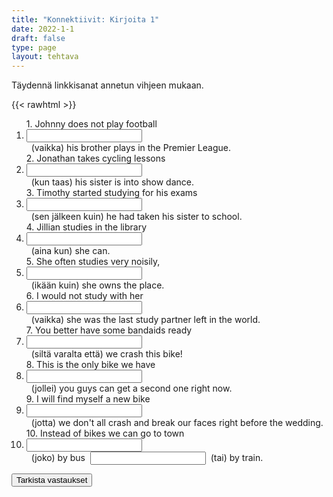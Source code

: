 ```yaml
---
title: "Konnektiivit: Kirjoita 1"
date: 2022-1-1
draft: false
type: page
layout: tehtava
---
```


Täydennä linkkisanat annetun vihjeen mukaan.

{{< rawhtml >}}
<link rel="stylesheet" type="text/css" href="/css/kirjoita1.css"/>
<div class="tehtava">
<form autocomplete="off">
  <ol>
  
<section>
1. Johnny does not play football&nbsp;<li><input id="q1" type="text"/><span></span></li>&nbsp; (vaikka) his brother plays in the Premier League.
</section>
<section>
2. Jonathan takes cycling lessons &nbsp;<li><input id="q2" type="text"/><span></span></li>&nbsp; (kun taas) his sister is into show dance.
</section>
<section>
3. Timothy started studying for his exams&nbsp;<li><input id="q3" type="text"/><span></span></li>&nbsp; (sen jälkeen kuin) he had taken his sister to school.
</section>
<section>
4. Jillian studies in the library&nbsp;<li><input id="q4" type="text"/><span></span></li>&nbsp; (aina kun) she can.
</section>
<section>
5. She often studies very noisily,&nbsp;<li><input id="q5" type="text"/><span></span></li>&nbsp; (ikään kuin) she owns the place.
</section>
<section>
6. I would not study with her &nbsp;<li><input id="q6" type="text"/><span></span></li>&nbsp; (vaikka) she was the last study partner left in the world.
</section>
<section>
7. You better have some bandaids ready&nbsp;<li><input id="q7" type="text"/><span></span></li>&nbsp; (siltä varalta että) we crash this bike!
</section>
<section>
8. This is the only bike we have&nbsp;<li><input id="q8" type="text"/><span></span></li>&nbsp; (jollei) you guys can get a second one right now.
</section>
<section>
9. I will find myself a new bike &nbsp;<li><input id="q9" type="text"/><span></span></li>&nbsp; (jotta) we don't all crash and break our faces right before the wedding.
</section>
<section>
10. Instead of bikes we can go to town &nbsp;<li><input id="q10" type="text"/><span></span></li>&nbsp; (joko) by bus &nbsp;<input id="q11" type="text"/><span></span></li>&nbsp; (tai) by train. 
  </ol>
  
<div id="buttonWrapper">
   <input type="submit" id="submit" value="Tarkista vastaukset" />
   </div>
</form>

</div>

<script>
var answers = {
  "q1": ["even though", "although"],
  "q2": ["whereas", "while"],
  "q3": ["after"],
  "q4": ["whenever"],
  "q5": ["as if","as though"],
  "q6": ["even if"],
  "q7": ["in case"],
  "q8": ["unless"],
  "q9": ["so", "so that"],
  "q10": ["either"],
  "q11": ["or"],
};

function markAnswers() {
  $("input[type='text']").each(function() {
    console.log($.inArray(this.value, answers[this.id]));
    if ($.inArray(this.value.toLowerCase().trim(), answers[this.id]) === -1) {
      $(this).parent()[0].setAttribute("class", "vaarin");
    } else {
      $(this).parent()[0].setAttribute("class", "oikein");
    }
  })
}

$("form").on("submit", function(e) {
  e.preventDefault();
  markAnswers();
});

const input = document.querySelector('.tehtava input');
const span = document.querySelector('.tehtava span');

document.querySelectorAll("input").forEach(elem => elem.addEventListener('input', function (event) {
    span.innerHTML = this.value.replace(/\s/g, '&nbsp;');
    this.style.width = span.offsetWidth + 'px';
}));

</script>
</rawhtml>